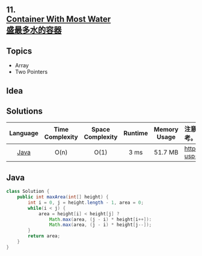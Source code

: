 ##  **11.<br/>[Container With Most Water](https://leetcode.com/problems/container-with-most-water/)<br/>[盛最多水的容器](https://leetcode.cn/problems/container-with-most-water/)**

## **Topics**
* Array
* Two Pointers

## **Idea**

## **Solutions**
| Language | Time Complexity | Space Complexity | Runtime | Memory Usage | 注意：Runtime和Memory Usage的數值皆來自LeetCode提供的效能測試，僅供參考。 |
| :--: | :--: | :--: | :--: | :--: | :-- |
| [Java](https://github.com/cashviar/leetcode/blob/main/problems/algorithms/5_container-with-most-water.md#java) | O(n) | O(1) | 3 ms | 51.7 MB | https://drive.google.com/file/d/104pBQDem_qgFvyFtmdS48H4gNOvQ8mrD/view?usp=share_link |

## Java
```Java
class Solution {
    public int maxArea(int[] height) {
        int i = 0, j = height.length - 1, area = 0;
        while(i < j) {
            area = height[i] < height[j] ? 
                Math.max(area, (j - i) * height[i++]): 
                Math.max(area, (j - i) * height[j--]); 
        }
        return area;
    }
}
```
